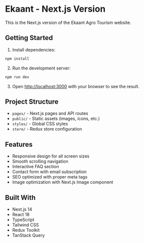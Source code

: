 # Ekaant - Next.js Version

This is the Next.js version of the Ekaant Agro Tourism website.

## Getting Started

1. Install dependencies:
```bash
npm install
```

2. Run the development server:
```bash
npm run dev
```

3. Open [http://localhost:3000](http://localhost:3000) with your browser to see the result.

## Project Structure

- `pages/` - Next.js pages and API routes
- `public/` - Static assets (images, icons, etc.)
- `styles/` - Global CSS styles
- `store/` - Redux store configuration

## Features

- Responsive design for all screen sizes
- Smooth scrolling navigation
- Interactive FAQ section
- Contact form with email subscription
- SEO optimized with proper meta tags
- Image optimization with Next.js Image component

## Built With

- Next.js 14
- React 18
- TypeScript
- Tailwind CSS
- Redux Toolkit
- TanStack Query